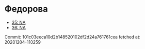 # Федорова
- [35: NA](35.md)
- [36: NA](36.md)

Commit: 101c03eeca10d2b148520102df2d24a761761cea
 fetched at: 20201204-110259
